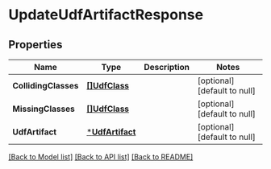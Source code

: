 # UpdateUdfArtifactResponse

## Properties
Name | Type | Description | Notes
------------ | ------------- | ------------- | -------------
**CollidingClasses** | [**[]UdfClass**](UdfClass.md) |  | [optional] [default to null]
**MissingClasses** | [**[]UdfClass**](UdfClass.md) |  | [optional] [default to null]
**UdfArtifact** | [***UdfArtifact**](UdfArtifact.md) |  | [optional] [default to null]

[[Back to Model list]](../README.md#documentation-for-models) [[Back to API list]](../README.md#documentation-for-api-endpoints) [[Back to README]](../README.md)


